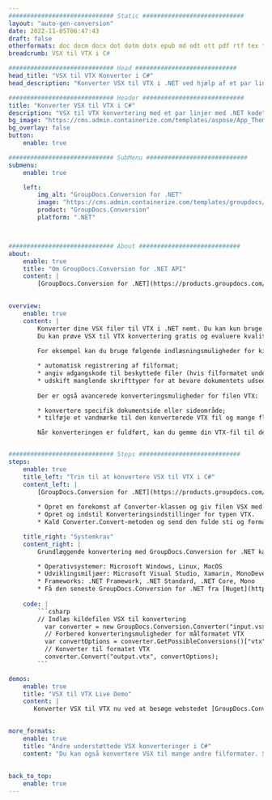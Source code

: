 ```yaml
---
############################# Static ############################
layout: "auto-gen-conversion"
date: 2022-11-05T06:47:43
draft: false
otherformats: doc docm docx dot dotm dotx epub md odt ott pdf rtf tex txt vdx vsdm vsdx vssm vssx vstm vstx vsx vtx xps
breadcrumb: VSX til VTX i C#

############################# Head ############################
head_title: "VSX til VTX Konverter i C#"
head_description: "Konverter VSX til VTX i .NET ved hjælp af et par linjer kode. Brug GroupDocs Document Conversion API til at konvertere over 160 filformater."

############################# Header ############################
title: "Konverter VSX til VTX i C#"
description: "VSX til VTX konvertering med et par linjer med .NET kode"
bg_image: "https://cms.admin.containerize.com/templates/aspose/App_Themes/V3/images/bg/header1.png"
bg_overlay: false
button:
    enable: true

############################# SubMenu ############################
submenu:
    enable: true

    left:
        img_alt: "GroupDocs.Conversion for .NET"
        image: "https://cms.admin.containerize.com/templates/groupdocs/images/product-logos/90x90-noborder/groupdocs-conversion-net.png"
        product: "GroupDocs.Conversion"
        platform: ".NET"



############################# About ############################
about:
    enable: true
    title: "Om GroupDocs.Conversion for .NET API"
    content: |
        [GroupDocs.Conversion for .NET](https://products.groupdocs.com/conversion/net/) kan bruges til at konvertere Microsoft Word, Excel, PowerPoint, PDF, Visio og andre formater. GroupDocs.Conversion er en selvstændig API, der er velegnet til back-end og interne systemer, hvor høj ydeevne er påkrævet. Det afhænger ikke af nogen software som Microsoft eller Open Office.
    

overview:
    enable: true
    content: |
        Konverter dine VSX filer til VTX i .NET nemt. Du kan kun bruge et par C# kodelinjer i enhver platform efter eget valg, såsom - Windows, Linux, macOS.
        Du kan prøve VSX til VTX konvertering gratis og evaluere kvaliteten af ​​konverteringsresultaterne. Sammen med simple filkonverteringsscenarier kan du prøve mere avancerede muligheder for at indlæse kilden VSX fil og for at gemme output VTX resultat. 
        
        For eksempel kan du bruge følgende indlæsningsmuligheder for kilden VSX:

        * automatisk registrering af filformat;
        * angiv adgangskode til beskyttede filer (hvis filformatet understøtter det);
        * udskift manglende skrifttyper for at bevare dokumentets udseende.
        
        Der er også avancerede konverteringsmuligheder for filen VTX:

        * konvertere specifik dokumentside eller sideområde;
        * tilføje et vandmærke til den konverterede VTX fil og mange flere.

        Når konverteringen er fuldført, kan du gemme din VTX-fil til den lokale filsti eller ethvert tredjepartslager som FTP, Amazon S3, Google Drive, Dropbox osv. Bemærk venligst - for at konvertere VSX til {{ TO}} er der ikke behov for yderligere software installeret - som MS Office, Open Office, Adobe Acrobat Reader osv.


############################# Steps ############################
steps:
    enable: true
    title_left: "Trin til at konvertere VSX til VTX i C#"
    content_left: |
        [GroupDocs.Conversion for .NET](https://products.groupdocs.com/conversion/net/) gør det nemt for udviklere at konvertere en VSX fil til VTX med et par linjer kode.
        
        * Opret en forekomst af Converter-klassen og giv filen VSX med den fulde sti
        * Opret og indstil Konverteringsindstillinger for typen VTX.
        * Kald Converter.Convert-metoden og send den fulde sti og format (VTX) som en parameter

    title_right: "Systemkrav"
    content_right: |
        Grundlæggende konvertering med GroupDocs.Conversion for .NET kan udføres med nogle få enkle trin. Vores API'er understøttes på alle større platforme og operativsystemer. Før du udfører koden nedenfor, skal du sørge for, at du har følgende forudsætninger installeret på dit system.

        * Operativsystemer: Microsoft Windows, Linux, MacOS
        * Udviklingsmiljøer: Microsoft Visual Studio, Xamarin, MonoDevelop
        * Frameworks: .NET Framework, .NET Standard, .NET Core, Mono
        * Få den seneste GroupDocs.Conversion for .NET fra [Nuget](https://www.nuget.org/packages/groupdocs.conversion)
         
    code: |
        ```csharp    
        // Indlæs kildefilen VSX til konvertering
          var converter = new GroupDocs.Conversion.Converter("input.vsx");
          // Forbered konverteringsmuligheder for målformatet VTX
          var convertOptions = converter.GetPossibleConversions()["vtx"].ConvertOptions;
          // Konverter til formatet VTX
          converter.Convert("output.vtx", convertOptions);
        ```

demos:
    enable: true
    title: "VSX til VTX Live Demo"
    content: |
       Konverter VSX til VTX nu ved at besøge webstedet [GroupDocs.Conversion App](https://products.groupdocs.app/conversion/family). Online demo har følgende fordele
          

more_formats:
    enable: true
    title: "Andre understøttede VSX konverteringer i C#"
    content: "Du kan også konvertere VSX til mange andre filformater. Se venligst listen nedenfor."
       
       
back_to_top:
    enable: true
---
```

